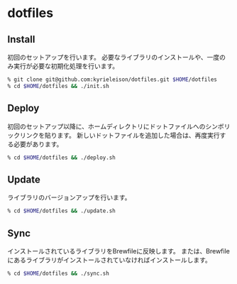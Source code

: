 # dotfiles

## Install
初回のセットアップを行います。
必要なライブラリのインストールや、一度のみ実行が必要な初期化処理を行います。

```sh
% git clone git@github.com:kyrieleison/dotfiles.git $HOME/dotfiles
% cd $HOME/dotfiles && ./init.sh
```

## Deploy
初回のセットアップ以降に、ホームディレクトリにドットファイルへのシンボリックリンクを貼ります。
新しいドットファイルを追加した場合は、再度実行する必要があります。

```sh
% cd $HOME/dotfiles && ./deploy.sh
```

## Update
ライブラリのバージョンアップを行います。

```sh
% cd $HOME/dotfiles && ./update.sh
```

## Sync
インストールされているライブラリをBrewfileに反映します。
または、Brewfileにあるライブラリがインストールされていなければインストールします。

```sh
% cd $HOME/dotfiles && ./sync.sh
```
